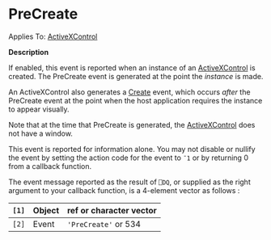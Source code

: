 




<h1 class="heading"><span class="name">PreCreate</span></h1>

Applies To: [ActiveXControl](./activexcontrol.md)


**Description**


If enabled, this event is reported when an instance of an [ActiveXControl](./activexcontrol.md) is created. The PreCreate event is generated at the point the *instance* is made.


An ActiveXControl also generates a [Create](./create.md) event, which occurs *after* the PreCreate event at the point when the host application requires the instance to appear visually.


Note that at the time that PreCreate is generated, the [ActiveXControl](./activexcontrol.md) does not have a window.


This event is reported for information alone. You may not disable or nullify the event by setting the action code for the event to `¯1` or by returning 0 from a callback function.


The event message reported as the result of `⎕DQ`, or supplied as the right argument to your callback function, is a 4-element vector as follows :


| `[1]` | Object | ref or character vector |
| --- | --- | ---  |
| `[2]` | Event | `'PreCreate'` or 534 |



